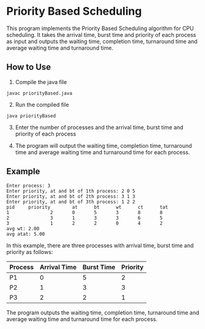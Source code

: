 # Priority Based Scheduling

This program implements the Priority Based Scheduling algorithm for CPU scheduling. It takes the arrival time, burst time and priority of each process as input and outputs the waiting time, completion time, turnaround time and average waiting time and turnaround time.

## How to Use

1. Compile the java file
```
javac priorityBased.java
```

2. Run the compiled file
```
java priorityBased
```

3. Enter the number of processes and the arrival time, burst time and priority of each process

4. The program will output the waiting time, completion time, turnaround time and average waiting time and turnaround time for each process.

## Example

```
Enter process: 3
Enter priority, at and bt of 1th process: 2 0 5
Enter priority, at and bt of 2th process: 3 1 3
Enter priority, at and bt of 3th process: 1 2 2
pid     priority        at      bt      wt      ct      tat
1               2       0       5       3       8       8
2               3       1       3       3       6       5
3               1       2       2       0       4       2
avg wt: 2.00
avg atat: 5.00
```

In this example, there are three processes with arrival time, burst time and priority as follows:

| Process | Arrival Time | Burst Time | Priority |
|---------|--------------|------------|----------|
| P1      | 0            | 5          | 2        |
| P2      | 1            | 3          | 3        |
| P3      | 2            | 2          | 1        |

The program outputs the waiting time, completion time, turnaround time and average waiting time and turnaround time for each process.
